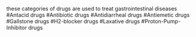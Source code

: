 these categories of drugs are used to treat gastrointestinal diseases
	#Antacid drugs
	#Antibiotic drugs
	#Antidiarrheal drugs
	#Antiemetic drugs
	#Gallstone drugs
	#H2-blocker drugs
	#Laxative drugs
	#Proton-Pump-Inhibitor drugs